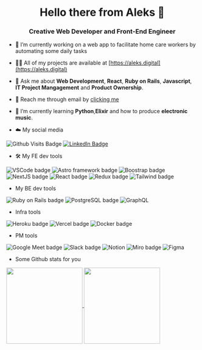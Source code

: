 <h1 align="center">Hello there from Aleks 👋</h1>
<h3 align="center">Creative Web Developer and Front-End Engineer</h3>

- 🔭 I’m currently working on a web app to facilitate home care workers by automating some daily tasks
 
- 👨‍💻 All of my projects are available at [https://aleks.digital](https://aleks.digital)

- 💬 Ask me about **Web Development**, **React**, **Ruby on Rails**, **Javascript**, **IT Project Mangagement** and **Product Ownership**.

- 📧 Reach me through email by [clicking me](mailto:aleks.vangjelofski@gmail.com)

- 🌱 I’m currently learning **Python**,**Elixir** and how to produce **electronic music**.

- ☁️ My social media
  
![Github Visits Badge](https://komarev.com/ghpvc/?username=a160v&style=for-the-badge)
[![LinkedIn Badge](https://img.shields.io/badge/LinkedIn-Profile-informational?style=for-the-badge&logo=linkedin&logoColor=white&color=0D76A8)](http://linkedin.com/in/aleksinthecloud/)

- 🛠️ My FE dev tools

![VSCode badge](https://img.shields.io/badge/VSCode-0078D4?style=for-the-badge&logo=visual%20studio%20code&logoColor=white)
![Astro framework badge](https://img.shields.io/badge/Astro-0C1222?style=for-the-badge&logo=astro&logoColor=FDFDFE)
![Boostrap badge](https://img.shields.io/badge/Bootstrap-563D7C?style=for-the-badge&logo=bootstrap&logoColor=white)
![NextJS badge](https://img.shields.io/badge/next.js-000000?style=for-the-badge&logo=nextdotjs&logoColor=white)
![React badge](https://img.shields.io/badge/React-20232A?style=for-the-badge&logo=react&logoColor=61DAFB)
![Redux badge](https://img.shields.io/badge/Redux-593D88?style=for-the-badge&logo=redux&logoColor=white)
![Tailwind badge](https://img.shields.io/badge/Tailwind_CSS-38B2AC?style=for-the-badge&logo=tailwind-css&logoColor=white)

- My BE dev tools

![Ruby on Rails badge](https://img.shields.io/badge/Ruby_on_Rails-CC0000?style=for-the-badge&logo=ruby-on-rails&logoColor=white)
![PostgreSQL badge](https://img.shields.io/badge/PostgreSQL-316192?style=for-the-badge&logo=postgresql&logoColor=white)
![GraphQL](https://img.shields.io/badge/GraphQl-E10098?style=for-the-badge&logo=graphql&logoColor=white)

- Infra tools
 
![Heroku badge](https://img.shields.io/badge/Heroku-430098?style=for-the-badge&logo=heroku&logoColor=white)
![Vercel badge](https://img.shields.io/badge/Vercel-000000?style=for-the-badge&logo=vercel&logoColor=white)
![Docker badge](https://img.shields.io/badge/Docker-2CA5E0?style=for-the-badge&logo=docker&logoColor=white)

- PM tools

![Google Meet badge](https://img.shields.io/badge/Google%20Meet-00897B?style=for-the-badge&logo=google-meet&logoColor=white)
![Slack badge](https://img.shields.io/badge/Slack-4A154B?style=for-the-badge&logo=slack&logoColor=white)
![Notion](https://img.shields.io/badge/Notion-000000?style=for-the-badge&logo=notion&logoColor=white)
![Miro badge](https://img.shields.io/badge/Miro-F7C922?style=for-the-badge&logo=Miro&logoColor=050036)
![Figma](https://img.shields.io/badge/Figma-F24E1E?style=for-the-badge&logo=figma&logoColor=white)

- Some Github stats for you

<a href="https://github.com/a160v/github-readme-stats">
  <img height=200 align="center" src="https://github-readme-stats-seven-red-18.vercel.app/api?username=a160v" />
</a>
<a href="https://github.com/a160v/convoychat">
  <img height=200 align="center" src="https://github-readme-stats-seven-red-18.vercel.app/api/top-langs?username=a160v&layout=compact&langs_count=8&card_width=320" />
</a>
